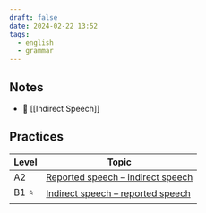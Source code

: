 ```yaml
---
draft: false
date: 2024-02-22 13:52
tags:
  - english
  - grammar
---
```


## Notes
- 📝 [[Indirect Speech]]

## Practices
| Level | Topic |
| ---- | ---- |
| A2 | [Reported speech – indirect speech](https://test-english.com/grammar-points/a2/reported-speech-indirect-speech/) |
| B1 ⭐ | [Indirect speech – reported speech](https://test-english.com/grammar-points/b1/reported-speech-indirect-speech/) |

